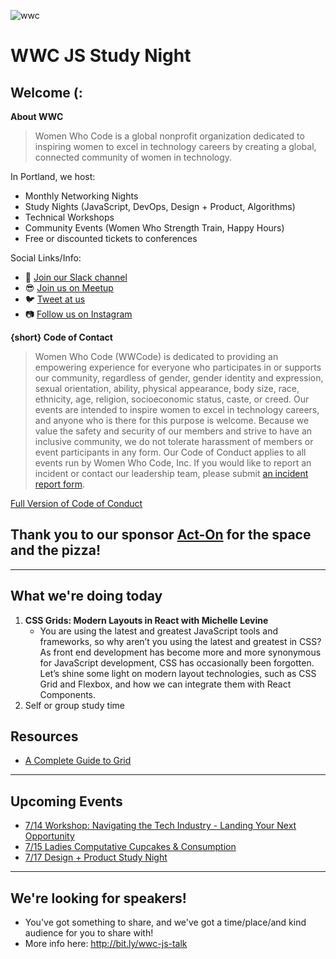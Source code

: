 ![wwc](https://a248.e.akamai.net/secure.meetupstatic.com/photos/event/1/e/5/4/highres_456127764.jpeg)

# WWC JS Study Night

## Welcome (:
**About WWC**
> Women Who Code is a global nonprofit organization dedicated to inspiring women to excel in technology careers by creating a global, connected community of women in technology.

In Portland, we host:
- Monthly Networking Nights
- Study Nights (JavaScript, DevOps, Design + Product, Algorithms)
- Technical Workshops
- Community Events (Women Who Strength Train, Happy Hours)
- Free or discounted tickets to conferences

Social Links/Info:
- 💬 [Join our Slack channel](https://goo.gl/forms/sBKUgZ9hHnnmWn7z1)
- 😎 [Join us on Meetup](https://www.meetup.com/Women-Who-Code-Portland/)
- 🐦 [Tweet at us](https://twitter.com/WWCodePortland)
- 📷 [Follow us on Instagram](https://www.instagram.com/wwcodeportland/)


**{short} Code of Contact**
> Women Who Code (WWCode) is dedicated to providing an empowering experience for everyone who participates in or supports our community, regardless of gender, gender identity and expression, sexual orientation, ability, physical appearance, body size, race, ethnicity, age, religion, socioeconomic status, caste, or creed. Our events are intended to inspire women to excel in technology careers, and anyone who is there for this purpose is welcome. Because we value the safety and security of our members and strive to have an inclusive community, we do not tolerate harassment of members or event participants in any form. Our Code of Conduct applies to all events run by Women Who Code, Inc. If you would like to report an incident or contact our leadership team, please submit [an incident report form](https://docs.google.com/forms/d/e/1FAIpQLScmJq0Evb0aDbx4flmmZT1xX0GCXj_F--5asjfH7XvkrLo4xA/viewform).

[Full Version of Code of Conduct](https://www.meetup.com/Women-Who-Code-Portland/pages/22236117/Code_of_Conduct/)

## Thank you to our sponsor [Act-On](https://www.act-on.com/) for the space and the pizza!

----------------

## What we're doing today
1. **CSS Grids: Modern Layouts in React with Michelle Levine**
    * You are using the latest and greatest JavaScript tools and frameworks, so why aren’t you using the latest and greatest in CSS? As front end development has become more and more synonymous for JavaScript development, CSS has occasionally been forgotten. Let’s shine some light on modern layout technologies, such as CSS Grid and Flexbox, and how we can integrate them with React Components.
1. Self or group study time

## Resources
- [A Complete Guide to Grid](https://css-tricks.com/snippets/css/complete-guide-grid/)

---------

## Upcoming Events
- [7/14 Workshop: Navigating the Tech Industry - Landing Your Next Opportunity](https://www.meetup.com/Women-Who-Code-Portland/events/251999273/)
- [7/15 Ladies Computative Cupcakes & Consumption](https://www.meetup.com/Women-Who-Code-Portland/events/fdkfjpyxkbtb/)
- [7/17 Design + Product Study Night](https://www.meetup.com/Women-Who-Code-Portland/events/czrnspyxkbwb/)


---------

## We're looking for speakers!
- You've got something to share, and we've got a time/place/and kind audience for you to share with!
- More info here: http://bit.ly/wwc-js-talk